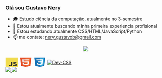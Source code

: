 ### Olá sou Gustavo Nery

- 🎓 Estudo ciência da computação, atualmente no 3-semestre
- 🔭 Estou atualmente buscando minha primeira experiencia profisional
- 🌱 Estou estudando atualmente CSS/HTML/JavaScript/Python
- 📫 me contate: nery.gustavob@gmail.com 

<div align="center">
  <a href="https://github.com/1JlNery">
  <img height="180em" src="https://github-readme-stats.vercel.app/api/top-langs/?username=1JlNery&layout=compact&langs_count=7&theme=dra" />
</div>

<div style="display: inline_block"><br>
  <img align="center" alt="Dev-Js" height="30" width="40" src="https://raw.githubusercontent.com/devicons/devicon/master/icons/javascript/javascript-original.svg" />
  <img align="center" alt="Dev-HTML" height="30" width="40" src="https://raw.githubusercontent.com/devicons/devicon/master/icons/html5/html5-original.svg" />
  <img align="center" alt="Dev-CSS" height="30" width="40" src="https://raw.githubusercontent.com/devicons/devicon/master/icons/css3/css3-original.svg" /> 
  <img align="center" alt="Dev-CSS" height="30" width="70" src="https://img.shields.io/badge/Python-3776AB?style=for-the-badge&logo=python&logoColor=white" />
</div>

<div>
  <a href="mailto:nery.gustavob@gmail.com">
    <img src="https://img.shields.io/badge/-Gmail-%23333?style=for-the-badge&logo=gmail&logoColor=white" />
  </a>
  <a href="https://www.linkedin.com/in/gustavo-barros-98a819214/" target="_blank">
    <img src="https://img.shields.io/badge/-LinkedIn-%230077B5?style=for-the-badge&logo=linkedin&logoColor=white" />
  </a>
</div>
